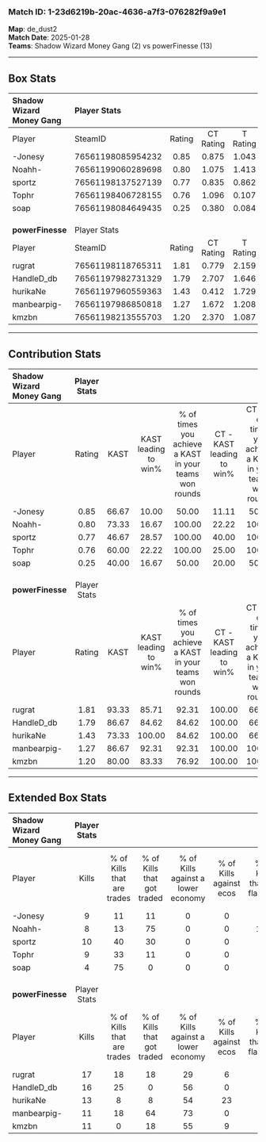 ### Match ID: 1-23d6219b-20ac-4636-a7f3-076282f9a9e1  
**Map**: de_dust2  
**Match Date**: 2025-01-28  
**Teams**: Shadow Wizard Money Gang (2) vs powerFinesse (13)  

---  

## Box Stats  

| **Shadow Wizard Money Gang** | Player Stats      |        |           |          |       |       |       |         |        |      |     |
| :- | :- | :-: | :-: | :-: | :-: | :-: | :-: | :-: | :-: | :-: | :-: |
| Player                       | SteamID           | Rating | CT Rating | T Rating | KAST  |  ADR  | Kills | Assists | Deaths | K/D  | HS% |
| -Jonesy                      | 76561198085954232 |  0.85  |   0.875   |  1.043   | 66.67 | 74.9  |   9   |    1    |   13   | 0.69 | 55  |
| Noahh-                       | 76561199060289698 |  0.80  |   1.075   |  1.413   | 73.33 | 79.1  |   8   |    3    |   15   | 0.53 | 50  |
| sportz                       | 76561198137527139 |  0.77  |   0.835   |  0.862   | 46.67 | 76.7  |  10   |    1    |   13   | 0.77 | 40  |
| Tophr                        | 76561198406728155 |  0.76  |   1.096   |  0.107   | 60.00 | 65.1  |   9   |    4    |   14   | 0.64 | 44  |
| soap                         | 76561198084649435 |  0.25  |   0.380   |  0.084   | 40.00 | 44.4  |   4   |    3    |   14   | 0.29 |  0  |
|                              |                   |        |           |          |       |       |       |         |        |      |     |
|                              |                   |        |           |          |       |       |       |         |        |      |     |
|                              |                   |        |           |          |       |       |       |         |        |      |     |
| **powerFinesse**             | Player Stats      |        |           |          |       |       |       |         |        |      |     |
| Player                       | SteamID           | Rating | CT Rating | T Rating | KAST  |  ADR  | Kills | Assists | Deaths | K/D  | HS% |
| rugrat                       | 76561198118765311 |  1.81  |   0.779   |  2.159   | 93.33 | 102.4 |  17   |    7    |   8    | 2.13 | 47  |
| HandleD_db                   | 76561197982731329 |  1.79  |   2.707   |  1.646   | 86.67 | 93.6  |  16   |    2    |   4    | 4.00 | 56  |
| hurikaNe                     | 76561197960559363 |  1.43  |   0.412   |  1.729   | 73.33 | 115.9 |  13   |    5    |   9    | 1.44 | 69  |
| manbearpig-                  | 76561197986850818 |  1.27  |   1.672   |  1.208   | 86.67 | 79.0  |  11   |    6    |   10   | 1.10 | 36  |
| kmzbn                        | 76561198213555703 |  1.20  |   2.370   |  1.087   | 80.00 | 76.1  |  11   |    5    |   10   | 1.10 | 45  |
---  

## Contribution Stats  

| **Shadow Wizard Money Gang** | Player Stats |       |                      |                                                        |                           |                                                             |                          |                                                            |
| :- | :-: | :-: | :-: | :-: | :-: | :-: | :-: | :-: |
| Player                       |    Rating    | KAST  | KAST leading to win% | % of times you achieve a KAST in your teams won rounds | CT - KAST leading to win% | CT - % of times you achieve a KAST in your teams won rounds | T - KAST leading to win% | T - % of times you achieve a KAST in your teams won rounds |
| -Jonesy                      |     0.85     | 66.67 |        10.00         |                         50.00                          |           11.11           |                            50.00                            |           0.00           |                            0.00                            |
| Noahh-                       |     0.80     | 73.33 |        16.67         |                         100.00                         |           22.22           |                           100.00                            |           0.00           |                            0.00                            |
| sportz                       |     0.77     | 46.67 |        28.57         |                         100.00                         |           40.00           |                           100.00                            |           0.00           |                            0.00                            |
| Tophr                        |     0.76     | 60.00 |        22.22         |                         100.00                         |           25.00           |                           100.00                            |           0.00           |                            0.00                            |
| soap                         |     0.25     | 40.00 |        16.67         |                         50.00                          |           20.00           |                            50.00                            |           0.00           |                            0.00                            |
|                              |              |       |                      |                                                        |                           |                                                             |                          |                                                            |
|                              |              |       |                      |                                                        |                           |                                                             |                          |                                                            |
|                              |              |       |                      |                                                        |                           |                                                             |                          |                                                            |
| **powerFinesse**             | Player Stats |       |                      |                                                        |                           |                                                             |                          |                                                            |
| Player                       |    Rating    | KAST  | KAST leading to win% | % of times you achieve a KAST in your teams won rounds | CT - KAST leading to win% | CT - % of times you achieve a KAST in your teams won rounds | T - KAST leading to win% | T - % of times you achieve a KAST in your teams won rounds |
| rugrat                       |     1.81     | 93.33 |        85.71         |                         92.31                          |          100.00           |                            66.67                            |          83.33           |                           100.00                           |
| HandleD_db                   |     1.79     | 86.67 |        84.62         |                         84.62                          |          100.00           |                            66.67                            |          81.82           |                           90.00                            |
| hurikaNe                     |     1.43     | 73.33 |        100.00        |                         84.62                          |          100.00           |                            66.67                            |          100.00          |                           90.00                            |
| manbearpig-                  |     1.27     | 86.67 |        92.31         |                         92.31                          |          100.00           |                           100.00                            |          90.00           |                           90.00                            |
| kmzbn                        |     1.20     | 80.00 |        83.33         |                         76.92                          |          100.00           |                           100.00                            |          77.78           |                           70.00                            |
---  

## Extended Box Stats  

| **Shadow Wizard Money Gang** | Player Stats |                            |                            |                                    |                         |                              |                                 |        |                             |                                     |                          |                               |                            |
| :- | :-: | :-: | :-: | :-: | :-: | :-: | :-: | :-: | :-: | :-: | :-: | :-: | :-: |
| Player                       |    Kills     | % of Kills that are trades | % of Kills that got traded | % of Kills against a lower economy | % of Kills against ecos | % of Kills that are flawless | % of Kills that are close duels | Deaths | % of Deaths that get traded | % of Deaths against a lower economy | % of Deaths against ecos | % of Deaths that are flawless | % of Deaths that are close |
| -Jonesy                      |      9       |             11             |             11             |                 0                  |            0            |              44              |               11                |   13   |              8              |                  8                  |            0             |              77               |             8              |
| Noahh-                       |      8       |             13             |             75             |                 0                  |            0            |             100              |                0                |   15   |             33              |                  0                  |            0             |              47               |             20             |
| sportz                       |      10      |             40             |             30             |                 0                  |            0            |              70              |               10                |   13   |             15              |                  0                  |            0             |              85               |             8              |
| Tophr                        |      9       |             33             |             11             |                 0                  |            0            |              56              |               22                |   14   |             29              |                  0                  |            0             |              57               |             0              |
| soap                         |      4       |             75             |             0              |                 0                  |            0            |              75              |                0                |   14   |             14              |                  7                  |            0             |              79               |             0              |
|                              |              |                            |                            |                                    |                         |                              |                                 |        |                             |                                     |                          |                               |                            |
|                              |              |                            |                            |                                    |                         |                              |                                 |        |                             |                                     |                          |                               |                            |
|                              |              |                            |                            |                                    |                         |                              |                                 |        |                             |                                     |                          |                               |                            |
| **powerFinesse**             | Player Stats |                            |                            |                                    |                         |                              |                                 |        |                             |                                     |                          |                               |                            |
| Player                       |    Kills     | % of Kills that are trades | % of Kills that got traded | % of Kills against a lower economy | % of Kills against ecos | % of Kills that are flawless | % of Kills that are close duels | Deaths | % of Deaths that get traded | % of Deaths against a lower economy | % of Deaths against ecos | % of Deaths that are flawless | % of Deaths that are close |
| rugrat                       |      17      |             18             |             18             |                 29                 |            6            |              82              |                0                |   8    |             25              |                 63                  |            0             |              75               |             0              |
| HandleD_db                   |      16      |             25             |             0              |                 56                 |            0            |              69              |                0                |   4    |             50              |                 50                  |            0             |              75               |             0              |
| hurikaNe                     |      13      |             8              |             8              |                 54                 |           23            |              69              |               15                |   9    |             11              |                 67                  |            0             |              33               |             33             |
| manbearpig-                  |      11      |             18             |             64             |                 73                 |            0            |              64              |                9                |   10   |             10              |                 50                  |            0             |              70               |             10             |
| kmzbn                        |      11      |             0              |             18             |                 55                 |            9            |              36              |               18                |   10   |             40              |                 50                  |            0             |              60               |             0              |
